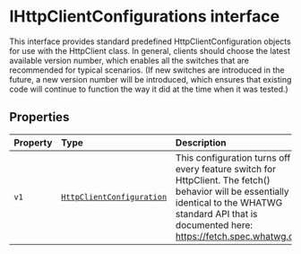# IHttpClientConfigurations interface







This interface provides standard predefined HttpClientConfiguration objects for use with the HttpClient class. In general, clients should choose the latest available version number, which enables all the switches that are recommended for typical scenarios. (If new switches are introduced in the future, a new version number will be introduced, which ensures that existing code will continue to function the way it did at the time when it was tested.)




## Properties

| Property	   | Type	| Description|
|:-------------|:-------|:-----------|
|`v1`      | [`HttpClientConfiguration`](../../sp-http/class/httpclientconfiguration.md) | This configuration turns off every feature switch for HttpClient. The fetch() behavior will be essentially identical to the WHATWG standard API that is documented here: https://fetch.spec.whatwg.org/ |






